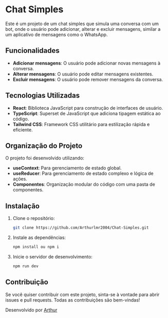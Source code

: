 # Chat Simples

Este é um projeto de um chat simples que simula uma conversa com um bot, onde o usuário pode adicionar, alterar e excluir mensagens, similar a um aplicativo de mensagens como o WhatsApp.

## Funcionalidades

- **Adicionar mensagens**: O usuário pode adicionar novas mensagens à conversa.
- **Alterar mensagens**: O usuário pode editar mensagens existentes.
- **Excluir mensagens**: O usuário pode remover mensagens da conversa.

## Tecnologias Utilizadas

- **React**: Biblioteca JavaScript para construção de interfaces de usuário.
- **TypeScript**: Superset de JavaScript que adiciona tipagem estática ao código.
- **Tailwind CSS**: Framework CSS utilitário para estilização rápida e eficiente.

## Organização do Projeto

O projeto foi desenvolvido utilizando:

- **useContext**: Para gerenciamento de estado global.
- **useReducer**: Para gerenciamento de estado complexo e lógica de ações.
- **Componentes**: Organização modular do código com uma pasta de componentes.

## Instalação

1. Clone o repositório:
   ```bash
   git clone https://github.com/Arthurlmr2004/Chat-Simples.git
   ```
   
2. Instale as dependências:
    ```bash
    npm install ou npm i
    ```

3. Inicie o servidor de desenvolvimento:
    ```bash
    npm run dev
    ```

## Contribuição

Se você quiser contribuir com este projeto, sinta-se à vontade para abrir issues e pull requests. Todas as contribuições são bem-vindas!

Desenvolvido por [Arthur](https://github.com/arthurlmr2004)
